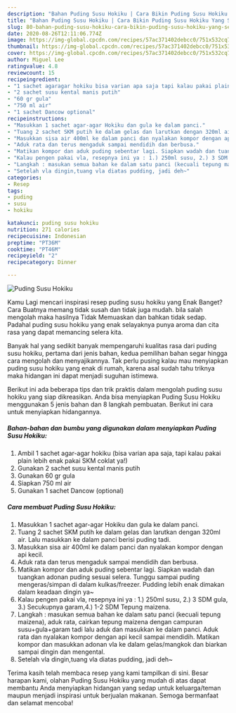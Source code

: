 ```yaml
---
description: "Bahan Puding Susu Hokiku | Cara Bikin Puding Susu Hokiku Yang Sempurna"
title: "Bahan Puding Susu Hokiku | Cara Bikin Puding Susu Hokiku Yang Sempurna"
slug: 80-bahan-puding-susu-hokiku-cara-bikin-puding-susu-hokiku-yang-sempurna
date: 2020-08-26T12:11:06.774Z
image: https://img-global.cpcdn.com/recipes/57ac371402debcc0/751x532cq70/puding-susu-hokiku-foto-resep-utama.jpg
thumbnail: https://img-global.cpcdn.com/recipes/57ac371402debcc0/751x532cq70/puding-susu-hokiku-foto-resep-utama.jpg
cover: https://img-global.cpcdn.com/recipes/57ac371402debcc0/751x532cq70/puding-susu-hokiku-foto-resep-utama.jpg
author: Miguel Lee
ratingvalue: 4.8
reviewcount: 15
recipeingredient:
- "1 sachet agaragar hokiku bisa varian apa saja tapi kalau pakai plain lebih enak pakai SKM coklat ya"
- "2 sachet susu kental manis putih"
- "60 gr gula"
- "750 ml air"
- "1 sachet Dancow optional"
recipeinstructions:
- "Masukkan 1 sachet agar-agar Hokiku dan gula ke dalam panci."
- "Tuang 2 sachet SKM putih ke dalam gelas dan larutkan dengan 320ml air. Lalu masukkan ke dalam panci berisi puding tadi."
- "Masukkan sisa air 400ml ke dalam panci dan nyalakan kompor dengan api kecil."
- "Aduk rata dan terus mengaduk sampai mendidih dan berbusa."
- "Matikan kompor dan aduk puding sebentar lagi. Siapkan wadah dan tuangkan adonan puding sesuai selera. Tunggu sampai puding mengeras/simpan di dalam kulkas/freezer. Pudding lebih enak dimakan dalam keadaan dingin ya~"
- "Kalau pengen pakai vla, resepnya ini ya : 1.) 250ml susu, 2.) 3 SDM gula, 3.) Secukupnya garam,4.) 1-2 SDM Tepung maizena."
- "Langkah : masukan semua bahan ke dalam satu panci (kecuali tepung maizena), aduk rata, cairkan tepung maizena dengan campuran susu+gula+garam tadi lalu aduk dan masukkan ke dalam panci. Aduk rata dan nyalakan kompor dengan api kecil sampai mendidih. Matikan kompor dan masukkan adonan vla ke dalam gelas/mangkok dan biarkan sampai dingin dan mengental."
- "Setelah vla dingin,tuang vla diatas pudding, jadi deh~"
categories:
- Resep
tags:
- puding
- susu
- hokiku

katakunci: puding susu hokiku 
nutrition: 271 calories
recipecuisine: Indonesian
preptime: "PT36M"
cooktime: "PT46M"
recipeyield: "2"
recipecategory: Dinner

---
```



![Puding Susu Hokiku](https://img-global.cpcdn.com/recipes/57ac371402debcc0/751x532cq70/puding-susu-hokiku-foto-resep-utama.jpg)

Kamu Lagi mencari inspirasi resep puding susu hokiku yang Enak Banget? Cara Buatnya memang tidak susah dan tidak juga mudah. bila salah mengolah maka hasilnya Tidak Memuaskan dan bahkan tidak sedap. Padahal puding susu hokiku yang enak selayaknya punya aroma dan cita rasa yang dapat memancing selera kita.



Banyak hal yang sedikit banyak mempengaruhi kualitas rasa dari puding susu hokiku, pertama dari jenis bahan, kedua pemilihan bahan segar hingga cara mengolah dan menyajikannya. Tak perlu pusing kalau mau menyiapkan puding susu hokiku yang enak di rumah, karena asal sudah tahu triknya maka hidangan ini dapat menjadi suguhan istimewa.


Berikut ini ada beberapa tips dan trik praktis dalam mengolah puding susu hokiku yang siap dikreasikan. Anda bisa menyiapkan Puding Susu Hokiku menggunakan 5 jenis bahan dan 8 langkah pembuatan. Berikut ini cara untuk menyiapkan hidangannya.

<!--inarticleads1-->

##### Bahan-bahan dan bumbu yang digunakan dalam menyiapkan Puding Susu Hokiku:

1. Ambil 1 sachet agar-agar hokiku (bisa varian apa saja, tapi kalau pakai plain lebih enak pakai SKM coklat ya!)
1. Gunakan 2 sachet susu kental manis putih
1. Gunakan 60 gr gula
1. Siapkan 750 ml air
1. Gunakan 1 sachet Dancow (optional)




<!--inarticleads2-->

##### Cara membuat Puding Susu Hokiku:

1. Masukkan 1 sachet agar-agar Hokiku dan gula ke dalam panci.
1. Tuang 2 sachet SKM putih ke dalam gelas dan larutkan dengan 320ml air. Lalu masukkan ke dalam panci berisi puding tadi.
1. Masukkan sisa air 400ml ke dalam panci dan nyalakan kompor dengan api kecil.
1. Aduk rata dan terus mengaduk sampai mendidih dan berbusa.
1. Matikan kompor dan aduk puding sebentar lagi. Siapkan wadah dan tuangkan adonan puding sesuai selera. Tunggu sampai puding mengeras/simpan di dalam kulkas/freezer. Pudding lebih enak dimakan dalam keadaan dingin ya~
1. Kalau pengen pakai vla, resepnya ini ya : 1.) 250ml susu, 2.) 3 SDM gula, 3.) Secukupnya garam,4.) 1-2 SDM Tepung maizena.
1. Langkah : masukan semua bahan ke dalam satu panci (kecuali tepung maizena), aduk rata, cairkan tepung maizena dengan campuran susu+gula+garam tadi lalu aduk dan masukkan ke dalam panci. Aduk rata dan nyalakan kompor dengan api kecil sampai mendidih. Matikan kompor dan masukkan adonan vla ke dalam gelas/mangkok dan biarkan sampai dingin dan mengental.
1. Setelah vla dingin,tuang vla diatas pudding, jadi deh~




Terima kasih telah membaca resep yang kami tampilkan di sini. Besar harapan kami, olahan Puding Susu Hokiku yang mudah di atas dapat membantu Anda menyiapkan hidangan yang sedap untuk keluarga/teman maupun menjadi inspirasi untuk berjualan makanan. Semoga bermanfaat dan selamat mencoba!
